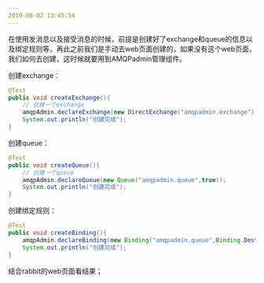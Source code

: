 ```yaml
---
2019-08-02 13:45:54
---
```








在使用发消息以及接受消息的时候，前提是创建好了exchange和queue的信息以及绑定规则等，再此之前我们是手动去web页面创建的，如果没有这个web页面，我们如何去创建，这时候就要用到AMQPadmin管理组件。



创建exchange：

```java
@Test
public void createExchange(){
    // 创建一个exchange
    amqpAdmin.declareExchange(new DirectExchange("amqpadmin.exchange"));
    System.out.println("创建完成");
}
```

创建queue：

```java
@Test
public void createQueue(){
    // 创建一个queue
    amqpAdmin.declareQueue(new Queue("amqpadmin.queue",true));
    System.out.println("创建完成");
}
```

创建绑定规则：

```java
@Test
public void createBinding(){
    amqpAdmin.declareBinding(new Binding("amqpadmin.queue",Binding.DestinationType.QUEUE,"amqpadmin.exchange","amqp.haha",null));
    System.out.println("创建完成");
}
```

结合rabbit的web页面看结果；
